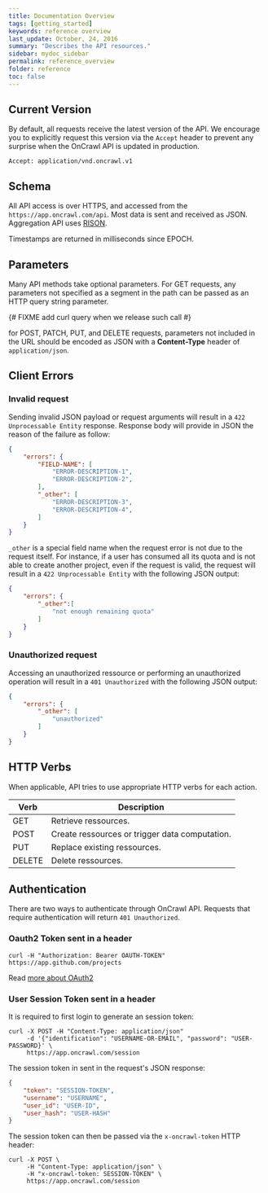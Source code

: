 ```yaml
---
title: Documentation Overview
tags: [getting_started]
keywords: reference overview
last_update: October, 24, 2016
summary: "Describes the API resources."
sidebar: mydoc_sidebar
permalink: reference_overview
folder: reference
toc: false
---
```


## Current Version

By default, all requests receive the latest version of the API. We encourage
you to explicitly request this version via the `Accept` header to prevent
any surprise when the OnCrawl API is updated in production.

```
Accept: application/vnd.oncrawl.v1
```

## Schema

All API access is over HTTPS, and accessed from the `https://app.oncrawl.com/api`.
Most data is sent and received as JSON. Aggregation API uses
[RISON](https://pypi.python.org/pypi/rison/1.1).

Timestamps are returned in milliseconds since EPOCH.

## Parameters

Many API methods take optional parameters. For GET requests, any parameters
not specified as a segment in the path can be passed as an HTTP query
string parameter.

{# FIXME add curl query when we release such call #}

for POST, PATCH, PUT, and DELETE requests, parameters not included in the URL
should be encoded as JSON with a **Content-Type** header of `application/json`.

## Client Errors

### Invalid request

Sending invalid JSON payload or request arguments will result in a `422 Unprocessable Entity`
response. Response body will provide in JSON the reason of the failure as follow:

```json
{
    "errors": {
        "FIELD-NAME": [
            "ERROR-DESCRIPTION-1",
            "ERROR-DESCRIPTION-2",
        ],
        "_other": [
            "ERROR-DESCRIPTION-3",
            "ERROR-DESCRIPTION-4",
        ]
    }
}
```

`_other` is a special field name when the request error is not due to the request
itself. For instance, if a user has consumed all its quota and is not able to
create another project, even if the request is valid, the request will result in a
`422 Unprocessable Entity` with the following JSON output:

```json
{
    "errors": {
        "_other":[
            "not enough remaining quota"
        ]
    }
}
```

### Unauthorized request

Accessing an unauthorized ressource or performing an unauthorized
operation will result in a `401 Unauthorized` with the following JSON output:

```json
{
    "errors": {
        "_other": [
            "unauthorized"
        ]
    }
}
```


## HTTP Verbs

When applicable, API tries to use appropriate HTTP verbs for each action.

| Verb | Description |
|------| ------ |
| GET | Retrieve ressources. |
| POST | Create ressources or trigger data computation. |
| PUT | Replace existing ressources.
| DELETE | Delete ressources. |

## Authentication

There are two ways to authenticate through OnCrawl API. Requests that require
authentication will return `401 Unauthorized`.

### Oauth2 Token sent in a header

```shell
curl -H "Authorization: Bearer OAUTH-TOKEN" https://app.github.com/projects
```

Read [more about OAuth2](reference_oauth2.html)

### User Session Token sent in a header

It is required to first login to generate an session token:

```shell
curl -X POST -H "Content-Type: application/json"
     -d '{"identification": "USERNAME-OR-EMAIL", "password": "USER-PASSWORD}' \
     https://app.oncrawl.com/session
```

The session token in sent in the request's JSON response:

```json
{
	"token": "SESSION-TOKEN",
	"username": "USERNAME",
	"user_id": "USER-ID",
	"user_hash": "USER-HASH"
}
```

The session token can then be passed via the `x-oncrawl-token` HTTP header:

```shell
curl -X POST \
     -H "Content-Type: application/json" \
     -H "x-oncrawl-token: SESSION-TOKEN" \
     https://app.oncrawl.com/session
```
